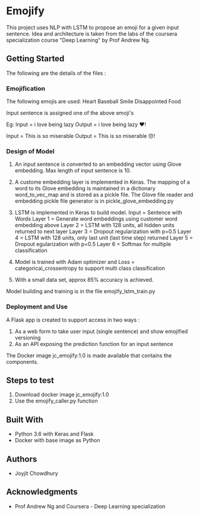 # Emojify

This project uses NLP with LSTM to propose an emoji for a given input sentence.
Idea and architecture is taken from the labs of the coursera specialization course "Deep Learning" by Prof Andrew Ng.



## Getting Started

The following are the details of the files :

### Emojification

The following emojis are used:
    Heart
    Baseball
    Smile
    Disappointed
    Food

Input sentence is assigned one of the above emoji's

Eg:
Input = i love being lazy
Output = i love being lazy ❤️!

Input = This is so miserable
Output = This is so miserable 😞!

### Design of Model

1. An input sentence is converted to an embedding vector using Glove embedding.
Max length of input sentence is 10.

2. A custome embedding layer is implemented in Keras.
The mapping of a word to its Glove embedding is maintained in a dictionary word_to_vec_map and is stored
as a pickle file. The Glove file reader and embedding pickle file generator is in pickle_glove_embedding.py

3. LSTM is implemented in Keras to build model.
 Input = Sentence with Words
 Layer 1 = Generate word embeddings using customer word embedding above
 Layer 2 = LSTM with 128 units, all hidden units returned to next layer
 Layer 3 = Dropout regularization with p=0.5
 Layer 4 = LSTM with 128 units, only last unit (last time step) returned
 Layer 5 = Dropout egularization with p=0.5
 Layer 6 = Softmax for multiple classification


4. Model is trained with Adam optimizer and Loss = categorical_crossentropy to support multi class classification

5. With a small data set, approx 85% accuracy is achieved.

Model building and training is in the file emojify_lstm_train.py

### Deployment and Use

A Flask app is created to support access in two ways :
1. As a web form to take user input (single sentence) and show emojified versioning
2. As an API exposing the prediction function for an input sentence


The Docker image jc_emojify:1.0 is made available that contains the components.


## Steps to test

1. Download docker image jc_emojify:1.0
2. Use the emojify_caller.py function

## Built With

* Python 3.6 with Keras and Flask
* Docker with base image as Python

## Authors

* Joyjit Chowdhury



## Acknowledgments

* Prof Andrew Ng and Coursera - Deep  Learning specialization

